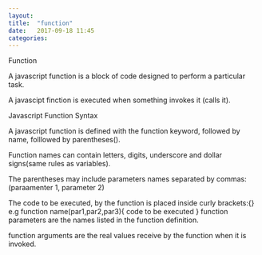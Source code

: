 ```yaml
---
layout: 
title:  "function"
date:   2017-09-18 11:45
categories: 
---
```


Function

A javascript function is a block of code designed to perform a particular task.

A javascipt finction is executed when something invokes it (calls it).

Javascript Function Syntax

A javascript function is defined with the function keyword, followed by  name, folllowed by parentheses().

Function names can contain letters, digits, underscore and dollar signs(same rules as variables).

The parentheses may include parameters names separated by commas: (paraamenter 1, parameter 2)

The code to be executed, by the function is placed inside curly brackets:{}
e.g 
function name(par1,par2,par3){
code to be executed
}
function parameters are the names listed in the function definition.

function arguments are the real values receive by the function when it is invoked.

